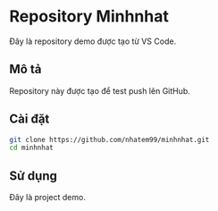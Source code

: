 # Repository Minhnhat

Đây là repository demo được tạo từ VS Code.

## Mô tả

Repository này được tạo để test push lên GitHub.

## Cài đặt

```bash
git clone https://github.com/nhatem99/minhnhat.git
cd minhnhat
```

## Sử dụng

Đây là project demo.
